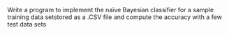 Write a program to implement the naïve Bayesian classifier for a sample training data setstored as a .CSV file and compute the accuracy with a few test data sets
